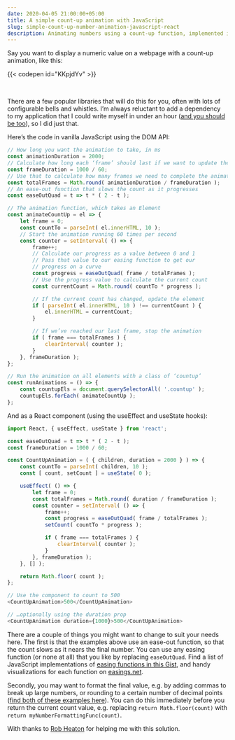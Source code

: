 ```yaml
---
date: 2020-04-05 21:00:00+05:00
title: A simple count-up animation with JavaScript
slug: simple-count-up-number-animation-javascript-react
description: Animating numbers using a count-up function, implemented in vanilla JavaScript and React
---
```

Say you want to display a numeric value on a webpage with a count-up animation, like this:

{{< codepen id="KKpjdYv" >}}

<br>

There are a few popular libraries that will do this for you, often with lots of configurable bells and whistles. I’m always reluctant to add a dependency to my application that I could write myself in under an hour ([and you should be too](https://www.theregister.co.uk/2016/03/23/npm_left_pad_chaos/)), so I did just that.

Here’s the code in vanilla JavaScript using the DOM API:

```javascript
// How long you want the animation to take, in ms
const animationDuration = 2000;
// Calculate how long each ‘frame’ should last if we want to update the animation 60 times per second
const frameDuration = 1000 / 60;
// Use that to calculate how many frames we need to complete the animation
const totalFrames = Math.round( animationDuration / frameDuration );
// An ease-out function that slows the count as it progresses
const easeOutQuad = t => t * ( 2 - t );

// The animation function, which takes an Element
const animateCountUp = el => {
	let frame = 0;
	const countTo = parseInt( el.innerHTML, 10 );
	// Start the animation running 60 times per second
	const counter = setInterval( () => {
		frame++;
		// Calculate our progress as a value between 0 and 1
		// Pass that value to our easing function to get our
		// progress on a curve
		const progress = easeOutQuad( frame / totalFrames );
		// Use the progress value to calculate the current count
		const currentCount = Math.round( countTo * progress );

		// If the current count has changed, update the element
		if ( parseInt( el.innerHTML, 10 ) !== currentCount ) {
			el.innerHTML = currentCount;
		}

		// If we’ve reached our last frame, stop the animation
		if ( frame === totalFrames ) {
			clearInterval( counter );
		}
	}, frameDuration );
};

// Run the animation on all elements with a class of ‘countup’
const runAnimations = () => {
	const countupEls = document.querySelectorAll( '.countup' );
	countupEls.forEach( animateCountUp );
};

```

And as a React component (using the useEffect and useState hooks):

```javascript
import React, { useEffect, useState } from 'react';

const easeOutQuad = t => t * ( 2 - t );
const frameDuration = 1000 / 60;

const CountUpAnimation = ( { children, duration = 2000 } ) => {
	const countTo = parseInt( children, 10 );
	const [ count, setCount ] = useState( 0 );

	useEffect( () => {
		let frame = 0;
		const totalFrames = Math.round( duration / frameDuration );
		const counter = setInterval( () => {
			frame++;
			const progress = easeOutQuad( frame / totalFrames );
			setCount( countTo * progress );

			if ( frame === totalFrames ) {
				clearInterval( counter );
			}
		}, frameDuration );
	}, [] );

	return Math.floor( count );
};

// Use the component to count to 500
<CountUpAnimation>500</CountUpAnimation>

// …optionally using the duration prop
<CountUpAnimation duration={1000}>500</CountUpAnimation>
```

There are a couple of things you might want to change to suit your needs here. The first is that the examples above use an ease-out function, so that the count slows as it nears the final number. You can use any easing function (or none at all) that you like by replacing `easeOutQuad`.  Find a list of JavaScript implementations of [easing functions in this Gist](https://gist.github.com/gre/1650294), and handy visualizations for each function on [easings.net](https://easings.net).

Secondly, you may want to format the final value, e.g. by adding commas to break up large numbers, or rounding to a certain number of decimal points ([find both of these examples here](https://blog.abelotech.com/posts/number-currency-formatting-javascript/)). You can do this immediately before you return the current count value, e.g. replacing `return Math.floor(count)` with  `return myNumberFormattingFunc(count)`.

With thanks to [Rob Heaton](https://robertheaton.com/) for helping me with this solution.
